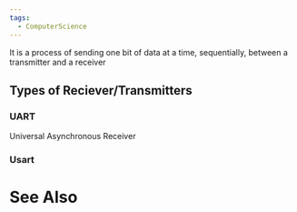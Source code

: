 ```yaml
---
tags:
  - ComputerScience
---
```

It is a process of sending one bit of data at a time, sequentially, between a transmitter and a receiver
## Types of Reciever/Transmitters
### UART
Universal Asynchronous Receiver

### Usart


# See Also
